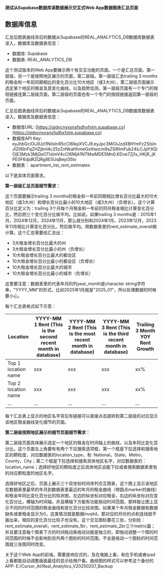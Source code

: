 **测试从Supabase数据库读数据展示交互式Web App数据图表汇总页面**

## 数据库信息
汇总后图表曲线背后的数据从Supabase的REAL_ANALYTICS_DB数据库数据表读入，数据库及数据表信息：

* 数据库: Supabase
* 数据表: REAL_ANALYTICS_DB

这个测试版本的Web App要展示两个有交互功能的页面。一个是汇总页面，第一层级，另一个是按照地区展示的页面，第二层级。第一层级汇总trailing 3 months的租金和一年前同期相比的变化百分比10大地区（或3大州），第二层级页面展示选定某个地区的租金及其变化曲线，以及趋势估测。第一层级页面有一个专门的按钮链接连第二层级页面，第二层级的页面也有一个专门的按钮链接返回第一层级的页面。

汇总后图表曲线背后的数据从Supabase的REAL\_ANALYTICS\_DB数据库数据表读入，数据库及数据表信息：

*   数据库URL: [https://qjdvcnyxsnsfsdhxfxlm.supabase.co](https://qjdvcnyxsnsfsdhxfxlm.supabase.co)
*   数据库API Key: eyJhbGciOiJIUzI1NiIsInR5cCI6IkpXVCJ9.eyJpc3MiOiJzdXBhYmFzZSIsInJlZiI6InFqZHZjbnl4c25zZnNkaHhmeGxtIiwicm9sZSI6ImFub24iLCJpYXQiOjE3Mzk3MjQxOTIsImV4cCI6MjA1NTMwMDE5Mn0.KDve7Zj1s\_HKjR\_jKPE0F6djdRZQRg8E5UqBeyi35Io
*   数据表： apartment\_list\_rent\_estimates

以下是具体页面需求。

**第一层级汇总页面细节需求：**

这个页面要展示trailing 3 months的租金和一年前同期相比增长百分比最大的10大地区（或3大州）和增长百分比最小的10大地区（或3大州）（负增长）。这个计算百分比定义为：trailing 3个月每个月租金和一年前的同月租金相比计算变化百分比，然后把三个变化百分比做平均。比如说，如果trailing 3 months是：2015年1月，2024年12月，2024年11月，那么就分别和2024年1月，2023年12月，2023年11月相比计算变化百分比，然后做平均。用数据表里的rent\_estimate\_overall做计算。这个汇总需要给汇总出：

*   3大租金增长百分比最大的州
*   3大租金增长百分比最小的州（负增长）
*   10大租金增长百分比最大的都会区
*   10大租金增长百分比最小的都会区（负增长）
*   10大租金增长百分比最大的城市
*   10大租金增长百分比最小的城市（负增长）

这里要注意：数据表里的代表年月的列year\_month是character string字符串，"YYYY\_MM"的形式，比如2025年1月就是"2025\_01"，所以处理数据的时候要小心。

每个汇总表格式如下示意：

| Location | YYYY-MM 1 Rent (This is the second recent month in database) | YYYY-MM 2 Rent (This is the most recent month in database) | YYYY-MM 3 Rent (This is the third recent month in database) | Trailing 3 Month YOY Rent Growth |
| --- | --- | --- | --- | --- |
| Top 1 location name | xxx | xxx | xxx | xx% |
| Top 2 location name | xxx | xxx | xxx | xx% |
| … | … | … | … | … |

每个汇总表上显示的地区名字背后有链接可以直接点击跳转到第二层级的对应显示该地区租金曲线变化细节的页面。

**第二层级按照地区展示的细节页面细节需求：**

第二层级页面具体展示选定一个地区的租金在时间轴上的曲线，以及年同比变化百分比。这个页面左上角要有有两个下拉搜索选项框，第一个框是下拉选择和搜索地区的颗粒度，对应数据表的location\_type，有: National，State，Metro，County，City；第二个框是下拉选择和搜索具体地区名字，对应数据表的：location\_name；选择好地区的颗粒度之后具体地区会能下拉或者搜索数据表里有的对应颗粒度的地区名字。

选择好地区之后，页面上展示三个双坐标时间序列交互图表，这个图上显示该地区在数据表里最早的年月到数据表里最近的年月的租金曲线（带圆点marker的曲线）和租金年同比变化百分比的柱状图，左边的纵坐标对应租金，右边的纵坐标对应变化百分比，横轴为时间轴，并且横轴下方能有功能拖动时间范围，那样能让图上显示不同的时间范围的租金曲线和变化百分比柱状图。如果某个年月租金数据有数据缺失或者租金显示为0，这类情况就是数据invalid，那对应的月份的点和连线就不画出来，相应的变化百分比柱子也没有。这个交互图标要花三张，分别给：rent\_estimate\_overall，rent\_estimate\_1br，rent\_estimate\_2br三个metric画；并且要注意每个图表下方的时间拖动条拖动功能是独立的，即拖动调整一个图的时间范围的时候不会影响到另外两个图标的时间范围，不会是拖动一个图标的时间范围就三张图同时改变。

关于这个Web App的前端，需要是响应式的，及在电脑上看，和在手机或者ipad上看都能自动调整画面最佳的显示给用户看。曲线图的样式可以参考这个备份的APP: E:/Cursor\_AI/Real\_Analytics\_V20250207\_Backup